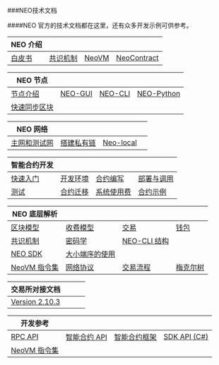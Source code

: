 ###NEO技术文档

####NEO 官方的技术文档都在这里，还有众多开发示例可供参考。

| NEO 介绍                      |                                      |                                    |                                                |
| ----------------------------- | ------------------------------------ | ---------------------------------- | ---------------------------------------------- |
| [白皮书](basic/whitepaper.md) | [共识机制](basic/technology/dbft.md) | [NeoVM](basic/technology/neovm.md) | [NeoContract](basic/technology/neocontract.md) |

| NEO 节点                           |                                |                              |                                       |
| ---------------------------------- | ------------------------------ | ---------------------------- | ------------------------------------- |
| [节点介绍](node/introduction.md)   | [NEO-GUI](node/gui/install.md) | [NEO-CLI](node/cli/setup.md) | [NEO-Python](node/python/overview.md) |
| [快速同步区块](node/syncblocks.md) |                                |                              |                                       |

| NEO 网络                           |                                              |                                                |      |
| ---------------------------------- | -------------------------------------------- | ---------------------------------------------- | ---- |
| [主网和测试网](network/testnet.md) | [搭建私有链 ](network/private-chain/solo.md) | [Neo-local](network/private-chain/neolocal.md) |      |

| 智能合约开发                                  |                                                     |                                |                                     |
| --------------------------------------------- | --------------------------------------------------- | ------------------------------ | ----------------------------------- |
| [快速入门](sc/gettingstarted/introduction.md) | [开发环境](sc/devenv/getting-started-csharp-mac.md) | [合约编写](sc/write/basics.md) | [部署与调用](sc/deploy/deploy.md)   |
| [测试](sc/test.md)                            | [合约迁移](sc/migrate.md)                           | [系统使用费](sc/fees.md)       | [合约示例](sc/sample/HelloWorld.md) |

| NEO 底层解析                                                 |                                                            |                                              |                                             |
| ------------------------------------------------------------ | ---------------------------------------------------------- | -------------------------------------------- | ------------------------------------------- |
| [区块模型](tooldev/concept/blockchain/block.md)              | [收费模型](tooldev/concept/charging_model.md)              | [交易](tooldev/concept/transaction.md)       | [钱包](tooldev/concept/wallets.md)          |
| [共识机制](tooldev/concept/consensus/consensus_algorithm.md) | [密码学](tooldev/concept/cryptography/encode_algorithm.md) | [NEO-CLI 结构](tooldev/neo_cli_structure.md) |                                             |
| [NEO SDK](tooldev/sdk/introduction.md)                       | [大小端序的使用](tooldev/endian.md)                        |                                              |                                             |
| [NeoVM 指令集](tooldev/advanced/neo_vm.md)                   | [网络协议](tooldev/advanced/network-protocol.md)           | [交易流程](tooldev/advanced/tx_execution.md) | [梅克尔树](tooldev/advanced/merkle_tree.md) |

| 交易所对接文档                                  |      |      |      |
| ----------------------------------------------- | ---- | ---- | ---- |
| [Version 2.10.3](exchange/2.10.3/deploynode.md) |      |      |      |

| 开发参考                                       |                                        |                                       |                                                             |
| ---------------------------------------------- | -------------------------------------- | ------------------------------------- | ----------------------------------------------------------- |
| [RPC API](reference/rpc/latest-version/api.md) | [智能合约 API](reference/scapi/api.md) | [智能合约框架](reference/scapi/fw.md) | [SDK API (C#)](https://docs.neo.org/developerguide/zh/api/) |
| [NeoVM 指令集](reference/neo_vm.md)            |                                        |                                       |                                                             |


<link href="index.css" rel="stylesheet" />


